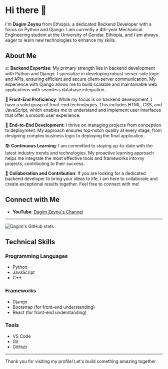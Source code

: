 # Hi there 👋

I'm **Dagim Zeynu** from Ethiopia, a dedicated Backend Developer with a focus on Python and Django. I am currently a 4th-year Mechanical Engineering student at the University of Gondar, Ethiopia, and I am always eager to learn new technologies to enhance my skills.

## About Me

🔙 **Backend Expertise**: My primary strength lies in backend development with Python and Django. I specialize in developing robust server-side logic and APIs, ensuring efficient and secure client-server communication. My experience with Django allows me to build scalable and maintainable web applications with seamless database integration.

🎨 **Front-End Proficiency**: While my focus is on backend development, I have a solid grasp of front-end technologies. This includes HTML, CSS, and JavaScript, which enables me to understand and implement user interfaces that offer a smooth user experience.

🚀 **End-to-End Development**: I thrive on managing projects from conception to deployment. My approach ensures top-notch quality at every stage, from designing complex business logic to deploying the final application.

📚 **Continuous Learning**: I am committed to staying up-to-date with the latest industry trends and technologies. My proactive learning approach helps me integrate the most effective tools and frameworks into my projects, contributing to their success.

🤝 **Collaboration and Contribution**: If you are looking for a dedicated backend developer to bring your ideas to life, I am here to collaborate and create exceptional results together. Feel free to connect with me!

## Connect with Me

- **YouTube**: [Dagim Zeynu's Channel](https://www.youtube.com/channel/UCgX2rl4E11JUiO-hwqZs2Jw)

---

![Dagim's GitHub stats](https://github-readme-stats.vercel.app/api?username=Dagim-Zeynu&show_icons=true&theme=radical)

## Technical Skills

### Programming Languages
- Python
- JavaScript
- C++

### Frameworks
- Django
- Bootstrap (for front-end understanding)
- React (for front-end understanding)

### Tools
- VS Code
- Git
- GitHub

---

Thank you for visiting my profile! Let's build something amazing together.
